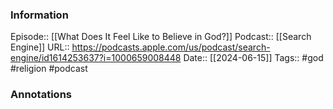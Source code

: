 ### Information

Episode:: [[What Does It Feel Like to Believe in God?]]
Podcast:: [[Search Engine]]
URL:: https://podcasts.apple.com/us/podcast/search-engine/id1614253637?i=1000659008448
Date:: [[2024-06-15]]
Tags:: #god #religion 
#podcast


### Annotations

